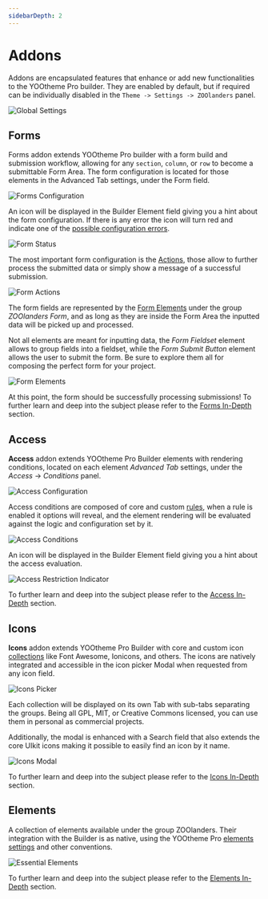 ```yaml
---
sidebarDepth: 2
---
```


# Addons

Addons are encapsulated features that enhance or add new functionalities to the YOOtheme Pro builder. They are enabled by default, but if required can be individually disabled in the `Theme -> Settings -> ZOOlanders` panel.

![Global Settings](./assets/settings.png)

## Forms

Forms addon extends YOOtheme Pro builder with a form build and submission workflow, allowing for any `section`, `column`, or `row` to become a submittable Form Area. The form configuration is located for those elements in the Advanced Tab settings, under the Form field.

![Forms Configuration](./assets/form-configuration.png)

An icon will be displayed in the Builder Element field giving you a hint about the form configuration. If there is any error the icon will turn red and indicate one of the [possible configuration errors](../in-depth/forms.html#configuration-errors).

![Form Status](./assets/form-status.png)

The most important form configuration is the [Actions](../in-depth/forms.html#actions), those allow to further process the submitted data or simply show a message of a successful submission.

![Form Actions](./assets/form-actions.png)

The form fields are represented by the [Form Elements](../in-depth/forms.html#elements) under the group _ZOOlanders Form_, and as long as they are inside the Form Area the inputted data will be picked up and processed.

Not all elements are meant for inputting data, the _Form Fieldset_ element allows to group fields into a fieldset, while the _Form Submit Button_ element allows the user to submit the form. Be sure to explore them all for composing the perfect form for your project.

![Form Elements](./assets/form-elements.png)

At this point, the form should be successfully processing submissions! To further learn and deep into the subject please refer to the [Forms In-Depth](../in-depth/forms.html) section.

## Access

**Access** addon extends YOOtheme Pro Builder elements with rendering conditions, located on each element _Advanced Tab_ settings, under the _Access_ -> _Conditions_ panel.

![Access Configuration](./assets/access-configuration.png)

Access conditions are composed of core and custom [rules](../in-depth/access.html#rules), when a rule is enabled it options will reveal, and the element rendering will be evaluated against the logic and configuration set by it.

![Access Conditions](./assets/access-conditions.png)

An icon will be displayed in the Builder Element field giving you a hint about the access evaluation.

![Access Restriction Indicator](./assets/access-indicator.png)

To further learn and deep into the subject please refer to the [Access In-Depth](../in-depth/access.html) section.

## Icons

**Icons** addon extends YOOtheme Pro Builder with core and custom icon [collections](../in-depth/icons.html#collections) like Font Awesome, Ionicons, and others. The icons are natively integrated and accessible in the icon picker Modal when requested from any icon field.

![Icons Picker](./assets/icons-picker.png)

Each collection will be displayed on its own Tab with sub-tabs separating the groups. Being all GPL, MIT, or Creative Commons licensed, you can use them in personal as commercial projects.

Additionally, the modal is enhanced with a Search field that also extends the core UIkit icons making it possible to easily find an icon by it name.

![Icons Modal](./assets/icons-picker-modal.png)

To further learn and deep into the subject please refer to the [Icons In-Depth](../in-depth/icons.html) section.

## Elements

A collection of elements available under the group ZOOlanders. Their integration with the Builder is as native, using the YOOtheme Pro [elements settings](https://yootheme.com/support/yootheme-pro/joomla/element-settings) and other conventions.

![Essential Elements](./assets/elements-modal.png)

To further learn and deep into the subject please refer to the [Elements In-Depth](../in-depth/elements.html) section.
